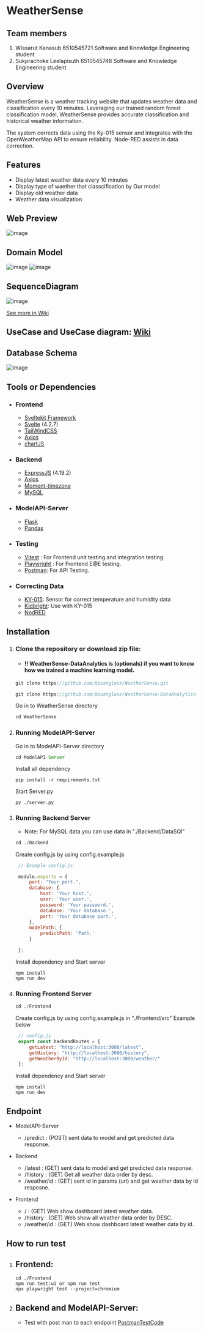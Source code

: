 # WeatherSense

## Team members
1.  Wissarut Kanasub 6510545721 Software and Knowledge Engineering student
2.  Sukprachoke Leelapisuth 6510545748 Software and Knowledge Engineering student

## Overview
 WeatherSense is a weather tracking website that updates weather data and classification every 10 minutes. Leveraging our trained random forest classification model, WeatherSense provides accurate classification and historical weather information.

 The system corrects data using the Ky-015 sensor and integrates with the OpenWeatherMap API to ensure reliability. Node-RED assists in data correction.

 ## Features
 - Display latest weather data every 10 minutes
 - Display type of waether that classcification by Our model
 - Display old weather data
 - Weather data visualization

 ## Web Preview
 ![image](https://github.com/Qosanglesz/WeatherSense/assets/114909150/0781fd07-7c46-49ad-a313-13c3adc9f48d)

 ## Domain Model
 ![image](https://github.com/Qosanglesz/WeatherSense/assets/114909150/9753813d-357b-432a-8237-bdb8e40ee7ee)
 ![image](https://github.com/Qosanglesz/WeatherSense/assets/114909150/008d0ce1-a382-4b86-9bd1-24f83cd50dc9)

 ## SequenceDiagram
 ![image](https://github.com/Qosanglesz/WeatherSense/assets/114909150/4e54b93f-8a68-4e56-8b0f-855dd7a22606)
 
 [See more in Wiki](https://github.com/Qosanglesz/WeatherSense/wiki/SequenceDiagram)
 
 ## UseCase and UseCase diagram: [Wiki](https://github.com/Qosanglesz/WeatherSense/wiki/UseCase)

 ## Database Schema
 ![image](https://github.com/Qosanglesz/WeatherSense/assets/114909150/6e607718-e6c6-4b08-ae39-4ecca996ee40)

 ## Tools or Dependencies
 - ### Frontend
    - [Sveltekit Framework](https://kit.svelte.dev/)
    - [Svelte](https://svelte.dev/) (4.2.7)
    - [TailWindCSS](https://tailwindcss.com/)
    - [Axios](https://axios-http.com/)
    - [chartJS](https://www.chartjs.org/)
 - ### Backend
    - [ExpressJS](https://expressjs.com/) (4.19.2)
    - [Axios](https://axios-http.com/)
    - [Moment-timezone](https://momentjs.com/timezone/)
    - [MySQL](https://www.mysql.com/)
- ### ModelAPI-Server
    - [Flask](https://flask.palletsprojects.com/)
    - [Pandas](https://pandas.pydata.org/)
- ### Testing
    - [Vitest](https://vitest.dev/) : For Frontend unit testing and integration testing.
    - [Playwright](https://playwright.dev/) : For Frontend E@E testing.
    - [Postman](https://www.postman.com/): For API Testing.
- ### Correcting Data
    - [KY-015](https://arduinomodules.info/ky-015-temperature-humidity-sensor-module/): Sensor for correct temperature and humidity data
    - [Kidbright](https://kid-bright.org/): Use with KY-015
    - [NodRED](https://nodered.org/)

## Installation

1. ### Clone the repository or download zip file:
    - #### !! WeatherSense-DataAnalytics is (optionals) if you want to know how we trained a machine learning model.

   ```js
   git clone https://github.com/Qosanglesz/WeatherSense.git

   git clone https://github.com/Qosanglesz/WeatherSense-DataAnalytics
   ```
   Go in to WeatherSense directory
   ```js
   cd WeatherSense
   ```

2. ### Running ModelAPI-Server
    Go in to ModelAPI-Server directory
   ```js
   cd ModelAPI-Server
   ```
   Install all dependency
   ```
   pip install -r requirements.txt
   ```
    Start Server.py
   ```
   py ./server.py
   ```

3. ### Running Backend Server
    - Note: For MySQL data you can use data in "./Backend/DataSQl"
   ```js
   cd ./Backend
   ```
   Create config.js by using config.example.js
   ```js
    // Example config.js

    module.exports = {
        port: "Your port.",
        database: {
            host: 'Your host.',
            user: 'Your user.',
            password: 'Your password.',
            database: 'Your database.',
            port: 'Your database port.',
        },
        modelPath: {
            predictPath: 'Path.'
        }

    };
   ```
   Install dependency and Start server
   ```
   npm install
   npm run dev
   ```
4. ### Running Frontend Server
    ```js
   cd ./Frontend
   ```
   Create config.js by using config.example.js in "./Frontend/src" Example below
   ```js
    // config.js
    export const backendRoutes = {
        getLatest: "http://localhost:3000/latest",
        getHistory: "http://localhost:3000/history",
        getWeatherById: "http://localhost:3000/weather/"
    };
   ```
   Install dependency and Start server
   ```
   npm install
   npm run dev
   ```
## Endpoint
- ModelAPI-Server
  - /predict : (POST) sent data to model and get predicted data response.
  
- Backend
  - /latest : (GET) sent data to model and get predicted data response.
  - /history : (GET) Get all weather data order by desc.
  - /weather/id : (GET) sent id in params (url) and get weather data by id resposne.
 
- Frontend
  - / : (GET) Web show dashboard latest weather data.
  - /history : (GET) Web show all weather data order by DESC.
  - /weather/id : (GET) Web show dashboard latest weather data by id.

## How to run test
1. ## Frontend:

   ```
   cd ./Frontend
   npm run test:ui or npm run test
   npx playwright test --project=chromium
   ```
1. ## Backend and ModelAPI-Server:
   - Test with post man to each endpoint [PostmanTestCode](https://github.com/Qosanglesz/WeatherSense/wiki/Postman-Test-code)

  

